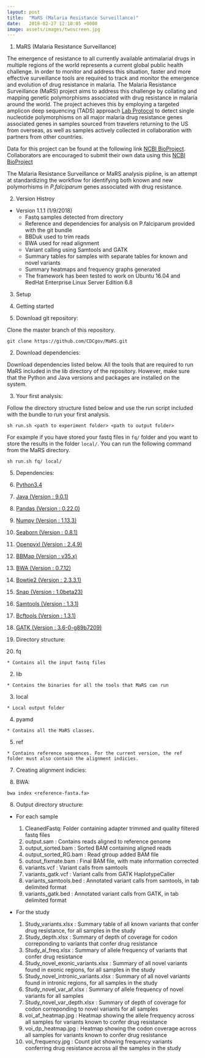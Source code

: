 ```yaml
---
layout: post
title:  "MaRS (Malaria Resistance Surveillance)"
date:   2018-02-27 12:18:05 +0000
image: assets/images/twoscreen.jpg
---
```


1. MaRS (Malaria Resistance Surveillance)


The emergence of resistance to all currently available antimalarial drugs in multiple regions of the world represents a current global public health challenge. In order to monitor and address this situation, faster and more effective surveillance tools are required to track and monitor the emergence and evolution of drug resistance in malaria. The Malaria Resistance Surveillance (MaRS) project aims to address this challenge by collating and mapping genetic polymorphisms associated with drug resistance in malaria around the world. The project achieves this by employing a targeted amplicon deep sequencing (TADS) approach [Lab Protocol](https://github.com/CDCgov/MaRS/tree/master/lab_sop) to detect single nucleotide polymorphisms on all major malaria drug resistance genes associated genes in samples sourced from travelers returning to the US from overseas, as well as samples actively collected in collaboration with partners from other countries.

Data for this project can be found at the following link [NCBI BioProject](https://www.ncbi.nlm.nih.gov/bioproject/?term=PRJNA428490). Collaborators are encouraged to submit their own data using this [NCBI BioProject](https://www.ncbi.nlm.nih.gov/bioproject/?term=PRJNA428490)

The Malaria Resistance Surveillance or MaRS analysis pipline, is an attempt at standardizing the workflow for identifying both known and new polymorhisms in *P.falciparum* genes associated with drug resistance.


2. Version Histroy
  * Version 1.1.1 (1/9/2018)
    * Fastq samples detected from directory
    * Reference and dependencies for analysis on P.falciparum provided with the git bundle
    * BBDuk used to trim reads
    * BWA used for read alignment
    * Variant calling using Samtools and GATK
    * Summary tables for samples with separate tables for known and novel variants
    * Summary heatmaps and frequency graphs generated
    * The framework has been tested to work on Ubuntu 16.04 and RedHat Enterprise Linux Server Edition 6.8

3. Setup

4. Getting started

  1. Download git repository:

Clone the master branch of this repository.
```{sh}
git clone https://github.com/CDCgov/MaRS.git
```

  2. Download dependencies:

Download dependencies listed below. All the tools that are required to run MaRS included in the lib directory of the repository.
However, make sure that the Python and Java versions and packages are installed on the system.

  3. Your first analysis:

Follow the directory structure listed below and use the run script included with the bundle to run your first analysis.
```{sh}
sh run.sh <path to experiment folder> <path to output folder>
```

For example if you have stored your fastq files in ```fq/``` folder and you want to store the results in the folder ```local/```. You can run the following command from the MaRS directory.

```{sh}
sh run.sh fq/ local/
```

5. Dependencies:

  1. [Python3.4 ](https://www.python.org/download/releases/3.4.0/)
  2. [Java (Version : 9.0.1)](http://download.oracle.com/otn-pub/java/jdk/9.0.1+11/jre-9.0.1_linux-x64_bin.tar.gz)
  3. [Pandas (Version : 0.22.0)](http://pandas.pydata.org/pandas-docs/stable/)
  4. [Numpy (Version : 1.13.3)](https://www.scipy.org/install.html)
  5. [Seaborn (Version : 0.8.1)](https://seaborn.pydata.org/)
  6. [Openpyxl (Version : 2.4.9)](https://pypi.python.org/pypi/openpyxl)
  7. [BBMap (Version : v35.x)](https://sourceforge.net/projects/bbmap/)
  8. [BWA (Version : 0.7.12)](http://bio-bwa.sourceforge.net/)
  9. [Bowtie2 (Version : 2.3.3.1)](http://bowtie-bio.sourceforge.net/bowtie2/index.shtml)
  10. [Snap (Version : 1.0beta23)](http://snap.cs.berkeley.edu/)
  11. [Samtools (Version : 1.3.1)](http://www.htslib.org/)
  12. [Bcftools (Version : 1.3.1)](http://www.htslib.org/)
  13. [GATK (Version : 3.6-0-g89b7209)](https://software.broadinstitute.org/gatk/download/)

6. Directory structure:

  1. fq

    * Contains all the input fastq files

  2. lib

    * Contains the binaries for all the tools that MaRS can run

  3. local

    * Local output folder

  4. pyamd

    * Contains all the MaRS classes.

  5. ref

    * Contains reference sequences. For the current version, the ref folder must also contain the alignment indicies.

7. Creating alignment indicies:

  1. BWA:
  ```{sh}
bwa index <reference-fasta.fa>
  ```


8. Output directory structure:
  * For each sample

    1. CleanedFastq: Folder containing adapter trimmed and quality filtered fastq files
    2. output.sam : Contains reads aligned to reference genome
    3. output_sorted.bam : Sorted BAM containing aligned reads
    4. output_sorted_RG.bam : Read gtroup added BAM file
    5. outout_fixmate.bam : Final BAM file, with mate information corrected
    6. variants.vcf : Variant calls from samtools
    7. variants_gatk.vcf : Variant calls from GATK HaplotypeCaller
    8. variants_samtools.bed : Annotated variant calls from samtools, in tab delimited format
    9. variants_gatk.bed : Annotated variant calls from GATK, in tab delimited format

  * For the study

    1. Study_variants.xlsx : Summary table of all known variants that confer drug resistance, for all samples in the study
    2. Study_depth.xlsx : Summary of depth of coverage for codon correponding to variants that confer drug resistance
    3. Study_al_freq.xlsx : Summary of allele frequency of variants that confer drug resistance
    4. Study_novel_exonic_variants.xlsx : Summary of all novel variants found in exonic regions, for all samples in the study
    5. Study_novel_intronic_variants.xlsx : Summary of all novel variants found in intronic regions, for all samples in the study
    6. Study_novel_var_af.xlsx : Summary of allele frequency of novel variants for all samples
    7. Study_novel_var_depth.xlsx : Summary of depth of coverage for codon correponding to novel variants for all samples
    8. voi_af_heatmap.jpg : Heatmap showing the allele frequency across all samples for variants known to confer drug resistance
    9. voi_dp_heatmap.jpg : Heatmap showing the codon coverage across all samples for variants known to confer drug resistance
    10. voi_frequency.jpg : Count plot showing frequency variants conferring drug resistance across all the samples in the study
